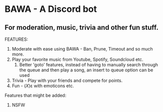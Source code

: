 # BAWA - A Discord bot

## For moderation, music, trivia and other fun stuff.

FEATURES:
1. Moderate with ease using BAWA - Ban, Prune, Timeout and so much more.
2. Play your favorite music from Youtube, Spotify, Soundcloud etc.
   1) Better 'goto' features, instead of having to manually search through the queue and then play a song, an insert to queue option can be used <!-- instead of having to add the song to queue and then reposition the song to desired position --> 
3. Trivia - Play with your friends and compete for points.
4. Fun - (_X_)ε with emoticons etc. <!-- No game will be added that is time consuming and stupid. -->

Features that might be added:
1. NSFW 
